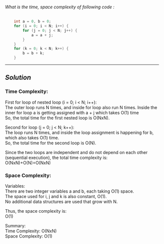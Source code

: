 ###### What is the time, space complexity of following code :
```cpp
    int a = 0, b = 0; 
    for (i = 0; i < N; i++) { 
        for (j = 0; j < N; j++) { 
            a = a + j; 
        } 
    } 
    for (k = 0; k < N; k++) { 
        b = b + k; 
    }
```

---
## *Solution*
### Time Complexity:

First for loop of nested loop (i = 0; i < N; i++):  
The outer loop runs N times, and inside for loop also run N times. Inside the inner for loop a is getting assigned with a + j which takes O(1) time  
So, the total time for the first nested loop is O(NxN).

Second for loop (j = 0; j < N; k++):  
The loop runs N times, and inside the loop assignment is happening for b, which also takes O(1) time.  
So, the total time for the second loop is O(N).

Since the two loops are independent and do not depend on each other (sequential execution), the total time complexity is:  
O(NxN)+O(N)=O(NxN)

### Space Complexity:

Variables:  
There are two integer variables a and b, each taking O(1) space.  
The space used for i, j and k is also constant, O(1).  
No additional data structures are used that grow with N.

Thus, the space complexity is:  
O(1)  

Summary:  
Time Complexity: O(NxN)  
Space Complexity: O(1)